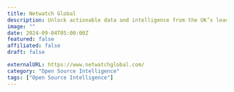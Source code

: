 ```yaml
---
title: Netwatch Global
description: Unlock actionable data and intelligence from the UK’s leading experts in open-source investigation.
image: ""
date: 2024-09-04T05:00:00Z
featured: false
affiliated: false
draft: false

externalURL: https://www.netwatchglobal.com/
category: "Open Source Intelligence"
tags: ["Open Source Intelligence"]
---
```

